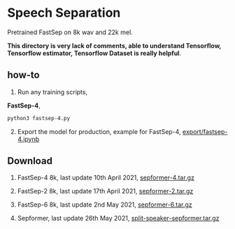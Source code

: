 # Speech Separation

Pretrained FastSep on 8k wav and 22k mel.

**This directory is very lack of comments, able to understand Tensorflow, Tensorflow estimator, Tensorflow Dataset is really helpful**.

## how-to

1. Run any training scripts,

**FastSep-4**,

```bash
python3 fastsep-4.py
```

2. Export the model for production, example for FastSep-4, [export/fastsep-4.ipynb](export/fastsep-4.ipynb)

## Download

1. FastSep-4 8k, last update 10th April 2021, [sepformer-4.tar.gz](https://f000.backblazeb2.com/file/malaya-speech-model/pretrained/sepformer-4.tar.gz)

2. FastSep-2 8k, last update 17th April 2021, [sepformer-2.tar.gz](https://f000.backblazeb2.com/file/malaya-speech-model/pretrained/sepformer-2.tar.gz)

3. FastSep-6 8k, last update 2nd May 2021, [sepformer-6.tar.gz](https://f000.backblazeb2.com/file/malaya-speech-model/pretrained/sepformer-6.tar.gz)

4. Sepformer, last update 26th May 2021, [split-speaker-sepformer.tar.gz](https://f000.backblazeb2.com/file/malaya-speech-model/pretrained/split-speaker-sepformer.tar.gz)